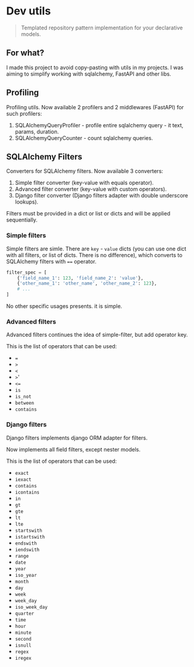 # Dev utils

> Templated repository pattern implementation for your declarative models.

## For what?

I made this project to avoid copy-pasting with utils in my projects. I was aiming to simplify
working with sqlalchemy, FastAPI and other libs.

## Profiling

Profiling utils. Now available 2 profilers and 2 middlewares (FastAPI) for such profilers:

1. SQLAlchemyQueryProfiler - profile entire sqlalchemy query - it text, params, duration.
2. SQLAlchemyQueryCounter - count sqlalchemy queries.

## SQLAlchemy Filters

Converters for SQLAlchemy filters. Now available 3 converters:

1. Simple filter converter (key-value with equals operator).
2. Advanced filter converter (key-value with custom operators).
3. Django filter converter (Django filters adapter with double underscore lookups).

Filters must be provided in a dict or list or dicts and will be applied sequentially.

### Simple filters

Simple filters are simle. There are `key` - `value` dicts (you can use one dict with all filters,
or list of dicts. There is no difference), which converts to SQLAlchemy filters with `==` operator.

``` python
filter_spec = [
    {'field_name_1': 123, 'field_name_2': 'value'},
    {'other_name_1': 'other_name', 'other_name_2': 123},
    # ...
]
```

No other specific usages presents. it is simple.

### Advanced filters

Advanced filters continues the idea of simple-filter, but add operator key.

This is the list of operators that can be used:

- `=`
- `>`
- `<`
- `>`'
- `<=`
- `is`
- `is_not`
- `between`
- `contains`

### Django filters

Django filters implements django ORM adapter for filters.

Now implements all field filters, except nester models.

This is the list of operators that can be used:

- `exact`
- `iexact`
- `contains`
- `icontains`
- `in`
- `gt`
- `gte`
- `lt`
- `lte`
- `startswith`
- `istartswith`
- `endswith`
- `iendswith`
- `range`
- `date`
- `year`
- `iso_year`
- `month`
- `day`
- `week`
- `week_day`
- `iso_week_day`
- `quarter`
- `time`
- `hour`
- `minute`
- `second`
- `isnull`
- `regex`
- `iregex`
